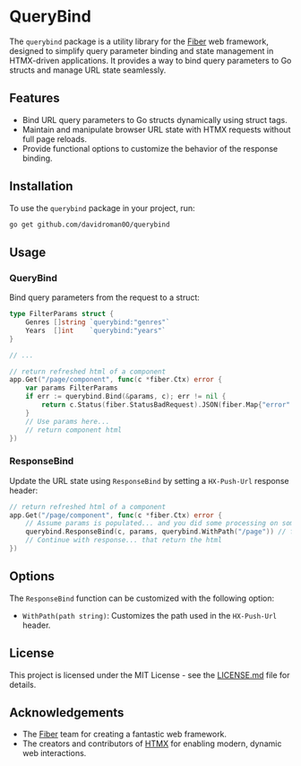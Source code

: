 # QueryBind 

The `querybind` package is a utility library for the [Fiber](https://gofiber.io/) web framework, designed to simplify query parameter binding and state management in HTMX-driven applications. It provides a way to bind query parameters to Go structs and manage URL state seamlessly.

## Features

- Bind URL query parameters to Go structs dynamically using struct tags.
- Maintain and manipulate browser URL state with HTMX requests without full page reloads.
- Provide functional options to customize the behavior of the response binding.

## Installation

To use the `querybind` package in your project, run:

```bash
go get github.com/davidroman0O/querybind
```

## Usage

### QueryBind

Bind query parameters from the request to a struct:

```go
type FilterParams struct {
    Genres []string `querybind:"genres"`
    Years  []int    `querybind:"years"`
}

// ...

// return refreshed html of a component
app.Get("/page/component", func(c *fiber.Ctx) error {
    var params FilterParams
    if err := querybind.Bind(&params, c); err != nil {
        return c.Status(fiber.StatusBadRequest).JSON(fiber.Map{"error": err.Error()})
    }
    // Use params here...
    // return component html
})
```

### ResponseBind

Update the URL state using `ResponseBind` by setting a `HX-Push-Url` response header:

```go
// return refreshed html of a component
app.Get("/page/component", func(c *fiber.Ctx) error {
    // Assume params is populated... and you did some processing on some data, whatever
    querybind.ResponseBind(c, params, querybind.WithPath("/page")) // for the component, you might want to keep the path of the page
    // Continue with response... that return the html
})
```

## Options

The `ResponseBind` function can be customized with the following option:

- `WithPath(path string)`: Customizes the path used in the `HX-Push-Url` header.

## License

This project is licensed under the MIT License - see the [LICENSE.md](LICENSE.md) file for details.

## Acknowledgements

- The [Fiber](https://gofiber.io/) team for creating a fantastic web framework.
- The creators and contributors of [HTMX](https://htmx.org/) for enabling modern, dynamic web interactions.

